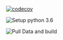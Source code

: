 [![codecov](https://codecov.io/gh/FriendlyUser/indeed-scrapper/branch/master/graph/badge.svg?token=L370B7WWHW)](https://codecov.io/gh/FriendlyUser/indeed-scrapper)


![Setup python 3.6](https://github.com/FriendlyUser/indeed-scrapper/workflows/Setup%20python%203.6/badge.svg)

![Pull Data and build](https://github.com/FriendlyUser/indeed-scrapper/workflows/Pull%20Data%20and%20build/badge.svg)